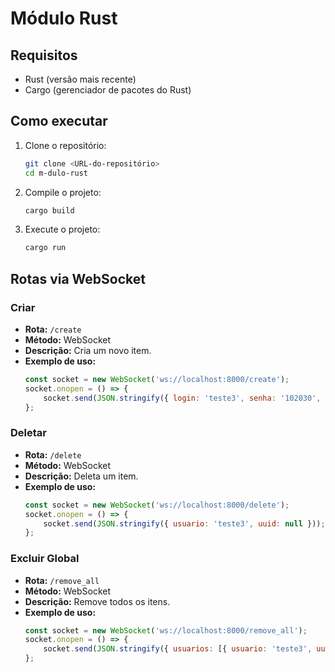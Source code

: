 # Módulo Rust

## Requisitos

- Rust (versão mais recente)
- Cargo (gerenciador de pacotes do Rust)

## Como executar

1. Clone o repositório:
    ```sh
    git clone <URL-do-repositório>
    cd m-dulo-rust
    ```

2. Compile o projeto:
    ```sh
    cargo build
    ```

3. Execute o projeto:
    ```sh
    cargo run
    ```

## Rotas via WebSocket

### Criar

- **Rota:** `/create`
- **Método:** WebSocket
- **Descrição:** Cria um novo item.
- **Exemplo de uso:**
    ```javascript
    const socket = new WebSocket('ws://localhost:8000/create');
    socket.onopen = () => {
        socket.send(JSON.stringify({ login: 'teste3', senha: '102030', dias: 30, limite: 1 }));
    };
    ```

### Deletar

- **Rota:** `/delete`
- **Método:** WebSocket
- **Descrição:** Deleta um item.
- **Exemplo de uso:**
    ```javascript
    const socket = new WebSocket('ws://localhost:8000/delete');
    socket.onopen = () => {
        socket.send(JSON.stringify({ usuario: 'teste3', uuid: null }));
    };
    ```

### Excluir Global

- **Rota:** `/remove_all`
- **Método:** WebSocket
- **Descrição:** Remove todos os itens.
- **Exemplo de uso:**
    ```javascript
    const socket = new WebSocket('ws://localhost:8000/remove_all');
    socket.onopen = () => {
        socket.send(JSON.stringify({ usuarios: [{ usuario: 'teste3', uuid: null }] }));
    };
    ```
